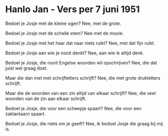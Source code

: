 # Hanlo Jan - Vers per 7 juni 1951
Bedoel je Josje met de kleine ogen?
Nee, met de grote.

Bedoel je Josje met de schelle stem?
Nee met de mooie.

Bedoel je Josje met het haar dat naar niets ruikt?
Nee, met dat fijn ruikt.

Bedoel je Josje aan wie je nooit denkt?
Nee, aan wie ik altijd denk.

Bedoel je Josje, die nooit Engelse woorden wil opschrijven?
Nee, die dat juist wel graag doet.

Maar die dan met met schrijfletters schrijft?
Nee, die met grote drukletters schrijft.

Maar die de woorden van een zin altijd van elkaar schrijft?
Nee, die veel woorden van de zin aan elkaar schrijft.

Bedoel je Josje, die voor een scheepje spaart?
Nee, die voor een zaklantaarn spaart.

Bedoel je Josje, die niets om je geeft?
Nee, ik bedoel Josje die graag bij mij is.